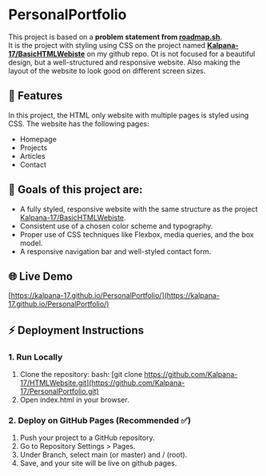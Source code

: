 # PersonalPortfolio
This project is based on a **problem statement from [roadmap.sh](https://roadmap.sh/projects/portfolio-website)**.  
It is the project with styling using CSS on the project named **[Kalpana-17/BasicHTMLWebiste](https://github.com/Kalpana-17/BasicHTMLWebiste)** on my github repo. Ot is not focused for a beautiful design, but a well-structured and responsive website. Also making the layout of the website to look good on different screen sizes.

## 🚀 Features
In this project, the HTML only website with multiple pages is styled using CSS. The website has the following pages:
- Homepage
- Projects
- Articles
- Contact

## 🎯 Goals of this project are:
- A fully styled, responsive website with the same structure as the project [Kalpana-17/BasicHTMLWebiste](https://github.com/Kalpana-17/BasicHTMLWebiste).
- Consistent use of a chosen color scheme and typography.
- Proper use of CSS techniques like Flexbox, media queries, and the box model.
- A responsive navigation bar and well-styled contact form.

## 🌐 Live Demo
[https://kalpana-17.github.io/PersonalPortfolio/](https://kalpana-17.github.io/PersonalPortfolio/)

## ⚡ Deployment Instructions
### 1. Run Locally
1. Clone the repository: bash: [git clone https://github.com/Kalpana-17/HTMLWebsite.git](https://github.com/Kalpana-17/PersonalPortfolio.git)
2. Open index.html in your browser.

### 2. Deploy on GitHub Pages (Recommended ✅)
1. Push your project to a GitHub repository.
2. Go to Repository Settings > Pages.
3. Under Branch, select main (or master) and / (root).
4. Save, and your site will be live on github pages.
